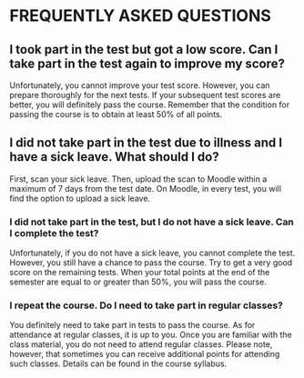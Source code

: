 # FREQUENTLY ASKED QUESTIONS

## I took part in the test but got a low score. Can I take part in the test again to improve my score?
   
Unfortunately, you cannot improve your test score. However, you can prepare thoroughly for the next tests. If your subsequent test scores are better, you will definitely pass the course. Remember that the condition for passing the course is to obtain at least 50% of all points.

## I did not take part in the test due to illness and I have a sick leave. What should I do?

First, scan your sick leave. Then, upload the scan to Moodle within a maximum of 7 days from the test date. On Moodle, in every test, you will find the option to upload a sick leave.

### I did not take part in the test, but I do not have a sick leave. Can I complete the test?

Unfortunately, if you do not have a sick leave, you cannot complete the test. However, you still have a chance to pass the course. Try to get a very good score on the remaining tests. When your total points at the end of the semester are equal to or greater than 50%, you will pass the course.

### I repeat the course. Do I need to take part in regular classes?

You definitely need to take part in tests to pass the course. As for attendance at regular classes, it is up to you. Once you are familiar with the class material, you do not need to attend regular classes. Please note, however, that sometimes you can receive additional points for attending such classes. Details can be found in the course syllabus.